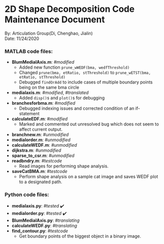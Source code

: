# 2D Shape Decomposition Code Maintenance Document
By: Articulation Group(Di, Chenghao, Jialin)  
Date: 11/24/2020

### MATLAB code files: 
- __BlumMedialAxis.m__: _#modified_
    + Added new function `prune_wWEDF(bma, wedfThreshold)`
    + Changed `prune(bma, etRatio, stThreshold)` to `prune_wETST(bma, etRatio, stThreshold)`
    + Debugged `findOrAdd` to include cases of multiple boundary points being on the same bma circle
- __medialaxis.m__: _#modified_, _#translated_
    + Added `disp()`s and `plot()`s for debugging 
- __branchesforbma.m__: _#modified_
    + Debugged indexing issues and corrected condition of an if-statement
- __calculateEDF.m__: _#modified_
    + Marked and commented out unresolved bug which does not seem to affect current output.
- __branchnew.m__: _#unmodified_ 
- __medialorder.m__: _#unmodified_ 
- __calculateWEDF.m__: _#unmodified_ 
- __dijkstra.m__: _#unmodified_ 
- __sparse_to_csr.m__: _#unmodified_ 
- __readbndry.m__: _#testcode_
    + Read images for performing shape analysis.
- __saveCatBMA.m__: _#testcode_
    + Perform shape analysis on a sample cat image and saves WEDF plot to a designated path.

### Python code files: 
- __medialaxis.py__: _#tested_ :heavy_check_mark:
- __medialorder.py__: _#tested_ :heavy_check_mark:
- __BlumMedialAxis.py__: _#translating_
- __calculateWEDF.py__: _#translating_
- __find_contour.py__: _#testcode_
    + Get boundary points of the biggest object in a binary image.